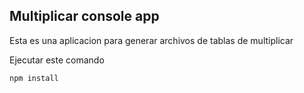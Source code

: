 

## Multiplicar console app

Esta es una aplicacion para generar archivos de tablas de
multiplicar

Ejecutar este comando

```
npm install
```